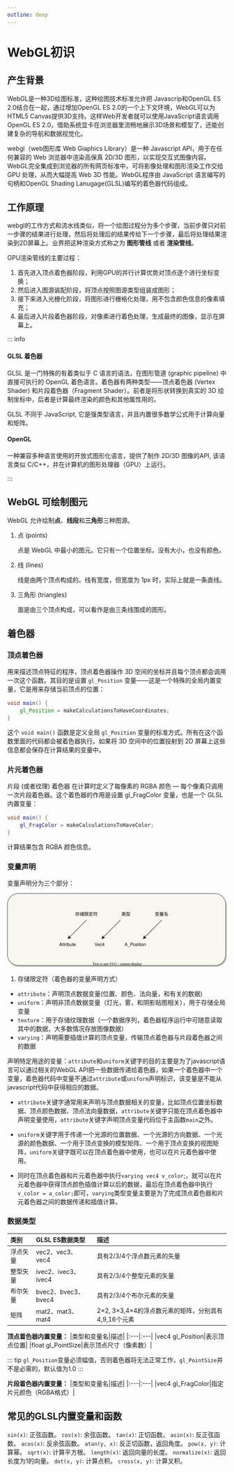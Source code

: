 ```yaml
---
outline: deep
---
```


# WebGL初识

## 产生背景 

WebGL是一种3D绘图标准，这种绘图技术标准允许把 Javascrip和OpenGL ES 2.0结合在一起，通过增加OpenGL ES 2.0的一个上下文环境，WebGL可以为HTML5 Canvas提供3D支持。这样Web开发者就可以使用JavaScript语言调用OpenGL ES 2.0，借助系统显卡在浏览器里流畅地展示3D场景和模型了，还能创建复杂的导航和数据视觉化。 

webgl（web图形库 Web Giaphics Library）是一种 Javascript API，用于在任何兼容的 Web 浏览器中渲染高保真 2D/3D 图形，以实现交互式图像内容。WebGL完全集成到浏览器的所有网页标准中，可将影像处理和图形渲染工作交给 GPU 处理，从而大幅提高 Web 3D 性能。WebGL程序由 JavaScript 语言编写的句柄和OpenGL Shading Lanugage(GLSL)编写的着色器代码组成。

## 工作原理

webgl的工作方式和流水线类似，将一个绘图过程分为多个步骤，当前步骤只对前一步骤的结果进行处理，然后将处理后的结果传给下一个步骤，最后将处理结果渲染到2D屏幕上。业界把这种渲染方式称之为 **图形管线** 或者 **渲染管线**。

GPU渲染管线的主要过程：
1. 首先进入顶点着色器阶段，利用GPU的并行计算优势对顶点逐个进行坐标变换；
2. 然后进入图源装配阶段，将顶点按照图源类型组装成图形；
3. 接下来进入光栅化阶段，将图形进行栅格化处理，用不包含颜色信息的像素填充；
4. 最后进入片段着色器阶段，对像素进行着色处理，生成最终的图像，显示在屏幕上。



::: info
#### GLSL 着色器
GLSL 是一门特殊的有着类似于 C 语言的语法，在图形管道 (graphic pipeline) 中直接可执行的 OpenGL 着色语言。着色器有两种类型——顶点着色器 (Vertex Shader) 和片段着色器（Fragment Shader）。前者是将形状转换到真实的 3D 绘制坐标中，后者是计算最终渲染的颜色和其他属性用的。

GLSL 不同于 JavaScript, 它是强类型语言，并且内置很多数学公式用于计算向量和矩阵。

#### OpenGL

一种兼容多种语言使用的开放式图形化语言，提供了制作 2D/3D 图像的API, 该语言类似 C/C++，并在计算机的图形处理器（GPU）上运行。

:::


## WebGL 可绘制图元

WebGL 允许绘制**点**、**线段**和**三角形**三种图源。

1. 点 (points)

    点是 WebGL 中最小的图元。它只有一个位置坐标，没有大小，也没有颜色。
2. 线 (lines)

    线是由两个顶点构成的。线有宽度，但宽度为 1px 时，实际上就是一条直线。
3. 三角形 (triangles)

    面是由三个顶点构成，可以看作是由三条线围成的图形。

## 着色器

### 顶点着色器

用来描述顶点特征的程序，顶点着色器操作 3D 空间的坐标并且每个顶点都会调用一次这个函数。其目的是设置 `gl_Position` 变量——这是一个特殊的全局内置变量，它是用来存储当前顶点的位置：

```glsl
void main() {
    gl_Position = makeCalculationsToHaveCoordinates;
}
```

这个 `void main()` 函数是定义全局 `gl_Position` 变量的标准方式。所有在这个函数里面的代码都会被着色器执行。如果将 3D 空间中的位置投射到 2D 屏幕上这些信息都会保存在计算结果的变量中。

### 片元着色器

片段 (或者纹理) 着色器 在计算时定义了每像素的 RGBA 颜色 — 每个像素只调用一次片段着色器。这个着色器的作用是设置 gl_FragColor 变量，也是一个 GLSL 内置变量：


```glsl
void main() {
    gl_FragColor = makeCalculationsToHaveColor;
}
```

计算结果包含 RGBA 颜色信息。

### 变量声明

变量声明分为三个部分：

![](./imgs/01.svg)

1. 存储限定符（着色器的变量声明方式）
 - `attribute`：声明顶点数据变量(位置、颜色、法向量，和有关的数据)
 - `uniform`：声明非顶点数据变量（灯光，雾，和阴影贴图相关），用于存储全局变量
 - `texture`：用于存储纹理数据（一个数据序列，着色器程序运行中可随意读取其中的数据，大多数情况存放图像数据）
 - `varying`：声明需要插值计算的顶点变量，传输顶点着色器与片段着色器之间的数据

 声明特定用途的变量：`attribute`和`uniform`关键字的目的主要是为了javascript语言可以通过相关的WebGL API把一些数据传递给着色器，如果一个着色器中一个变量，着色器代码中变量不通过`attribute`或`uniform`声明标识，该变量是不能从javascript代码中获得相应的数据。

 + `attribute`关键字通常用来声明与顶点数据相关的变量，比如顶点位置坐标数据、顶点颜色数据、顶点法向量数据，`attribute`关键字只能在顶点着色器中声明变量使用，`attribute`关键字声明顶点变量代码位于主函数`main`之外。


+ `uniform`关键字用于传递一个光源的位置数据、一个光源的方向数据、一个光源的颜色数据、一个用于顶点变换的模型矩阵、一个用于顶点变换的视图矩阵，`uniform`关键字既可以在顶点着色器中使用，也可以在片元着色器中使用。


+ 同时在顶点着色器和片元着色器中执行`varying vec4 v_color`;，就可以在片元着色器中获得顶点颜色插值计算以后的数据，最后在顶点着色器中执行`v_color = a_color;`即可，`varying`类型变量主要是为了完成顶点着色器和片元着色器之间的数据传递和插值计算。


### 数据类型

|类别|GLSL ES数据类型|描述|
|:---|:---|:---|
|浮点矢量|vec2、vec3、vec4 |具有2/3/4个浮点数元素的矢量|
|整型矢量|ivec2、ivec3、ivec4|具有2/3/4个整型元素的矢量|
|布尔矢量|bvec2、bvec3、bvec4|具有2/3/4个布尔元素的矢量|
|矩阵|mat2、mat3、mat4| 2×2, 3×3,4×4的浮点数元素的矩阵，分别具有4,9,16个元素|

**顶点着色器内置变量：**
|类型和变量名|描述|
|:---|:---|
|vec4 gl_Position|表示顶点位置|
|float gl_PointSize|表示顶点尺寸（像素数）|

::: tip
`gl_Position`变量必须幅值，否则着色器将无法正常工作，`gl_PointSize`并不是必需的，默认值为1.0
::: 


**片段着色器内置变量：**
|类型和变量名|描述|
|:---|:---|
|vec4 gl_FragColor|指定片元颜色（RGBA格式）|


## 常见的GLSL内置变量和函数

`sin(x)`: 正弦函数。
`cos(x)`: 余弦函数。
`tan(x)`: 正切函数。
`asin(x)`: 反正弦函数。
`acos(x)`: 反余弦函数。
`atan(y, x)`: 反正切函数，返回角度。
`pow(x, y)`: 计算幂。
`sqrt(x)`: 计算平方根。
`length(x)`: 返回向量的长度。
`normalize(x)`: 返回长度为1的向量。
`dot(x, y)`: 计算点积。
`cross(x, y)`: 计算叉积。
